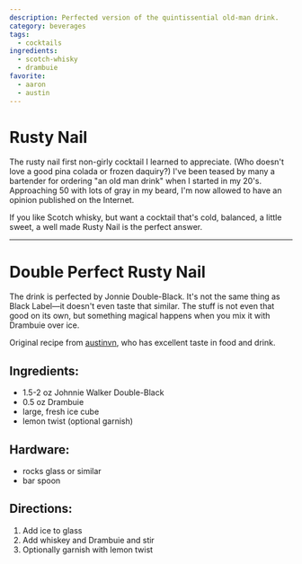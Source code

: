 ```yaml
---
description: Perfected version of the quintissential old-man drink.
category: beverages
tags:
  - cocktails
ingredients:
  - scotch-whisky
  - drambuie
favorite:
  - aaron
  - austin
---
```


# Rusty Nail 

The rusty nail first non-girly cocktail I learned to appreciate. (Who doesn't love a good pina colada or frozen daquiry?) I've been teased by many a bartender for ordering "an old man drink" when I started in my 20's. Approaching 50 with lots of gray in my beard, I'm now allowed to have an opinion published on the Internet.

If you like Scotch whisky, but want a cocktail that's cold, balanced, a little sweet, a well made Rusty Nail is the perfect answer. 

---

# Double Perfect Rusty Nail 

The drink is perfected by Jonnie Double-Black. It's not the same thing as Black Label—it doesn't even taste that similar. The stuff is not even that good on its own, but something magical happens when you mix it with Drambuie over ice.
 
Original recipe from [austinvn](https://github.com/austinvn), who has excellent taste in food and drink.

## Ingredients:

- 1.5-2 oz Johnnie Walker Double-Black 
- 0.5 oz Drambuie 
- large, fresh ice cube
- lemon twist (optional garnish)

## Hardware:

- rocks glass or similar
- bar spoon

## Directions:

1. Add ice to glass
2. Add whiskey and Drambuie and stir
3. Optionally garnish with lemon twist 

